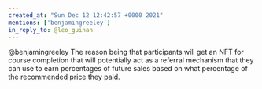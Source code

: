 ```yaml
---
created_at: "Sun Dec 12 12:42:57 +0000 2021"
mentions: ['benjamingreeley']
in_reply_to: @leo_guinan
---
```


@benjamingreeley The reason being that participants will get an NFT for course completion that will potentially act as a referral mechanism that they can use to earn percentages of future sales based on what percentage of the recommended price they paid.